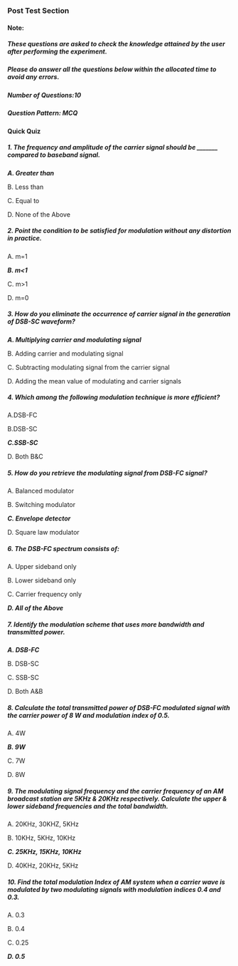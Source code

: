 ### **Post Test Section** 
#### **Note**:
##### ***These questions are asked to check the knowledge attained by the user after performing the experiment.***
##### ***Please do answer all the questions below within the allocated time to avoid any errors.***

##### Number of Questions:10
##### Question Pattern: MCQ

#### **Quick Quiz**

##### 1. The frequency and amplitude of the carrier signal should be _______ compared to baseband signal.
 ***A.	Greater than***

 B.	Less than

 C.	Equal to

 D.	None of the Above


##### 2. Point the condition to be satisfied for modulation without any distortion in practice.
 A.	m=1

***B.	m<1***

C.	m>1

 D.	m=0


##### 3. How do you eliminate the occurrence of carrier signal in the generation of DSB-SC waveform?
 ***A.	Multiplying carrier and modulating signal***

 B.	Adding carrier and modulating signal

 C.	Subtracting modulating signal from the carrier signal

 D.	Adding the mean value of modulating and carrier signals


##### 4. Which among the following modulation technique is more efficient?
 A.DSB-FC

 B.DSB-SC

 ***C.SSB-SC***

D. Both B&C



##### 5. How do you retrieve the modulating signal from DSB-FC signal?
 A.    Balanced modulator

B.     Switching modulator

***C.      Envelope detector***

 D.      Square law modulator


##### 6. The DSB-FC spectrum consists of:
 A. Upper sideband only

 B. Lower sideband only

 C. Carrier frequency only

 ***D. All of the Above***


##### 7. Identify the modulation scheme that uses more bandwidth and transmitted power.
 ***A.	DSB-FC***

B.	DSB-SC

C.	SSB-SC

D.	Both A&B



##### 8. Calculate the total transmitted power of DSB-FC modulated signal with the carrier power of 8 W and modulation index of 0.5.
 A. 4W

 ***B. 9W***

 C. 7W

 D. 8W



##### 9. The modulating signal frequency and the carrier frequency of an AM broadcast station are 5KHz & 20KHz respectively. Calculate the upper & lower sideband frequencies and the total bandwidth.
 A. 20KHz, 30KHZ, 5KHz

 B. 10KHz, 5KHz, 10KHz

 ***C. 25KHz, 15KHz, 10KHz***

 D. 40KHz, 20KHz, 5KHz



##### 10. Find the total modulation Index of AM system when a carrier wave is modulated by two modulating signals with modulation indices 0.4 and 0.3.
A. 0.3

B. 0.4

C. 0.25

***D. 0.5***
